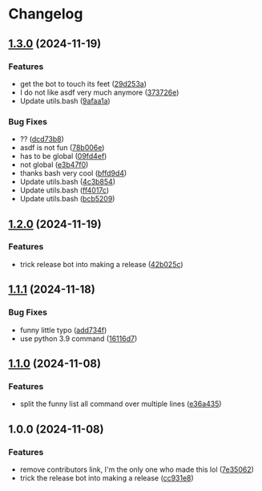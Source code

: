 # Changelog

## [1.3.0](https://github.com/lyxal/vyxasdf/compare/v1.2.0...v1.3.0) (2024-11-19)


### Features

* get the bot to touch its feet ([29d253a](https://github.com/lyxal/vyxasdf/commit/29d253a645e5ae849ed7be5f17305baa15950913))
* I do not like asdf very much anymore ([373726e](https://github.com/lyxal/vyxasdf/commit/373726e37f2c4cadc74a6c417e2c18bd7b894e99))
* Update utils.bash ([9afaa1a](https://github.com/lyxal/vyxasdf/commit/9afaa1a4adc1e6ec0a728c4424b700bad9a666ad))


### Bug Fixes

* ?? ([dcd73b8](https://github.com/lyxal/vyxasdf/commit/dcd73b8b239f8157369441037ff59d4731380422))
* asdf is not fun ([78b006e](https://github.com/lyxal/vyxasdf/commit/78b006e294c684331c3100c6a6bd493fa98d9506))
* has to be global ([09fd4ef](https://github.com/lyxal/vyxasdf/commit/09fd4ef63b3d7cfc30d3297cda9cbe08df9a51b8))
* not global ([e3b47f0](https://github.com/lyxal/vyxasdf/commit/e3b47f064a62e9a063a1f5c0d9b3a7bc9506a83b))
* thanks bash very cool ([bffd9d4](https://github.com/lyxal/vyxasdf/commit/bffd9d4fdc9aaebe311f7f50f590559113556dcb))
* Update utils.bash ([4c3b854](https://github.com/lyxal/vyxasdf/commit/4c3b8548ab376c9d9a3964afce780c284527544f))
* Update utils.bash ([ff4017c](https://github.com/lyxal/vyxasdf/commit/ff4017c9fee632b611da6b0823e24cb2dfaf810c))
* Update utils.bash ([bcb5209](https://github.com/lyxal/vyxasdf/commit/bcb5209eede76760571ecc43f87485845d4d3a60))

## [1.2.0](https://github.com/lyxal/vyxasdf/compare/v1.1.1...v1.2.0) (2024-11-19)


### Features

* trick release bot into making a release ([42b025c](https://github.com/lyxal/vyxasdf/commit/42b025c25bb82f882abfc21b39a6cbb70b44d600))

## [1.1.1](https://github.com/lyxal/vyxasdf/compare/v1.1.0...v1.1.1) (2024-11-18)


### Bug Fixes

* funny little typo ([add734f](https://github.com/lyxal/vyxasdf/commit/add734f36d03eef353ad8e51ea997971e96d4325))
* use python 3.9 command ([16116d7](https://github.com/lyxal/vyxasdf/commit/16116d738a0d60c510a5af2c0bbc627d9786dea9))

## [1.1.0](https://github.com/lyxal/vyxasdf/compare/v1.0.0...v1.1.0) (2024-11-08)


### Features

* split the funny list all command over multiple lines ([e36a435](https://github.com/lyxal/vyxasdf/commit/e36a435101fbac31c63c825e91b129198c67dcdf))

## 1.0.0 (2024-11-08)


### Features

* remove contributors link, I'm the only one who made this lol ([7e35062](https://github.com/lyxal/vyxasdf/commit/7e35062e8f12be77504b164a573388c9063a73f3))
* trick the release bot into making a release ([cc931e8](https://github.com/lyxal/vyxasdf/commit/cc931e87864b3040302037eddedd8055d518bd4d))
